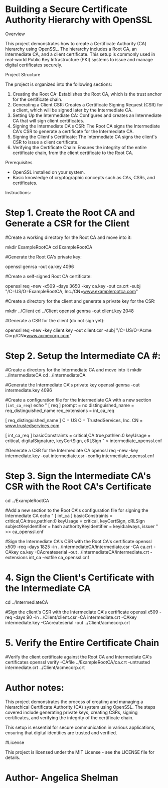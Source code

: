 
# Building a Secure Certificate Authority Hierarchy with OpenSSL

Overview

This project demonstrates how to create a Certificate Authority (CA) hierarchy using OpenSSL. The hierarchy includes a Root CA, an Intermediate CA, and a client certificate. 
This setup is commonly used in real-world Public Key Infrastructure (PKI) systems to issue and manage digital certificates securely.

Project Structure

The project is organized into the following sections:

1. Creating the Root CA: Establishes the Root CA, which is the trust anchor for the certificate chain.
2. Generating a Client CSR: Creates a Certificate Signing Request (CSR) for a client, which will be signed later by the Intermediate CA.
3. Setting Up the Intermediate CA: Configures and creates an Intermediate CA that will sign client certificates.
4. Signing the Intermediate CA's CSR: The Root CA signs the Intermediate CA's CSR to generate a certificate for the Intermediate CA.
5. Signing the Client's Certificate: The Intermediate CA signs the client's CSR to issue a client certificate.
6. Verifying the Certificate Chain: Ensures the integrity of the entire certificate chain, from the client certificate to the Root CA.

Prerequisites

- OpenSSL installed on your system.
- Basic knowledge of cryptographic concepts such as CAs, CSRs, and certificates.

Instructions:

# Step 1. Create the Root CA and Generate a CSR for the Client #

#Create a working directory for the Root CA and move into it:

mkdir ExampleRootCA
cd ExampleRootCA

#Generate the Root CA's private key:

openssl genrsa -out ca.key 4096

#Create a self-signed Root CA certificate:

openssl req -new -x509 -days 3650 -key ca.key -out ca.crt -subj "/C=US/O=ExampleRootCA, Inc./CN=www.examplerootca.com"

#Create a directory for the client and generate a private key for the CSR:

mkdir ../Client
cd ../Client
openssl genrsa -out client.key 2048

#Generate a CSR for the client (do not sign yet):

openssl req -new -key client.key -out client.csr -subj "/C=US/O=Acme Corp/CN=www.acmecorp.com"

# Step 2. Setup the Intermediate CA #:

#Create a directory for the Intermediate CA and move into it
mkdir ../IntermediateCA
cd ../IntermediateCA

#Generate the Intermediate CA's private key
openssl genrsa -out intermediate.key 4096

#Create a configuration file for the Intermediate CA with a new section `[int_ca_req]`
echo "
[ req ]
prompt = no
distinguished_name = req_distinguished_name
req_extensions = int_ca_req

[ req_distinguished_name ]
C = US
O = TrustedServices, Inc.
CN = www.trustedservices.com

[ int_ca_req ]
basicConstraints = critical,CA:true,pathlen:0
keyUsage = critical, digitalSignature, keyCertSign, cRLSign
" > intermediate_openssl.cnf

#Generate a CSR for the Intermediate CA
openssl req -new -key intermediate.key -out intermediate.csr -config intermediate_openssl.cnf

# Step 3. Sign the Intermediate CA's CSR with the Root CA's Certificate #

cd ../ExampleRootCA

#Add a new section to the Root CA's configuration file for signing the Intermediate CA
echo "
[ int_ca ]
basicConstraints = critical,CA:true,pathlen:0
keyUsage = critical, keyCertSign, cRLSign
subjectKeyIdentifier = hash
authorityKeyIdentifier = keyid:always, issuer
" >> ca_openssl.cnf

#Sign the Intermediate CA's CSR with the Root CA's certificate
openssl x509 -req -days 1825 -in ../IntermediateCA/intermediate.csr -CA ca.crt -CAkey ca.key -CAcreateserial -out ../IntermediateCA/intermediate.crt -extensions int_ca -extfile ca_openssl.cnf

#  4. Sign the Client's Certificate with the Intermediate CA #
cd ../IntermediateCA

#Sign the client's CSR with the Intermediate CA's certificate
openssl x509 -req -days 90 -in ../Client/client.csr -CA intermediate.crt -CAkey intermediate.key -CAcreateserial -out ../Client/acmecorp.crt

# 5. Verify the Entire Certificate Chain #
#Verify the client certificate against the Root CA and Intermediate CA's certificates
openssl verify -CAfile ../ExampleRootCA/ca.crt -untrusted intermediate.crt ../Client/acmecorp.crt


# Author notes:

This project demonstrates the process of creating and managing a hierarchical Certificate Authority (CA) system using OpenSSL. 
The steps covered include generating private keys, creating CSRs, signing certificates, and verifying the integrity of the certificate chain.

This setup is essential for secure communication in various applications, ensuring that digital identities are trusted and verified.

#License

This project is licensed under the MIT License - see the LICENSE file for details.

# Author- Angelica Shelman
